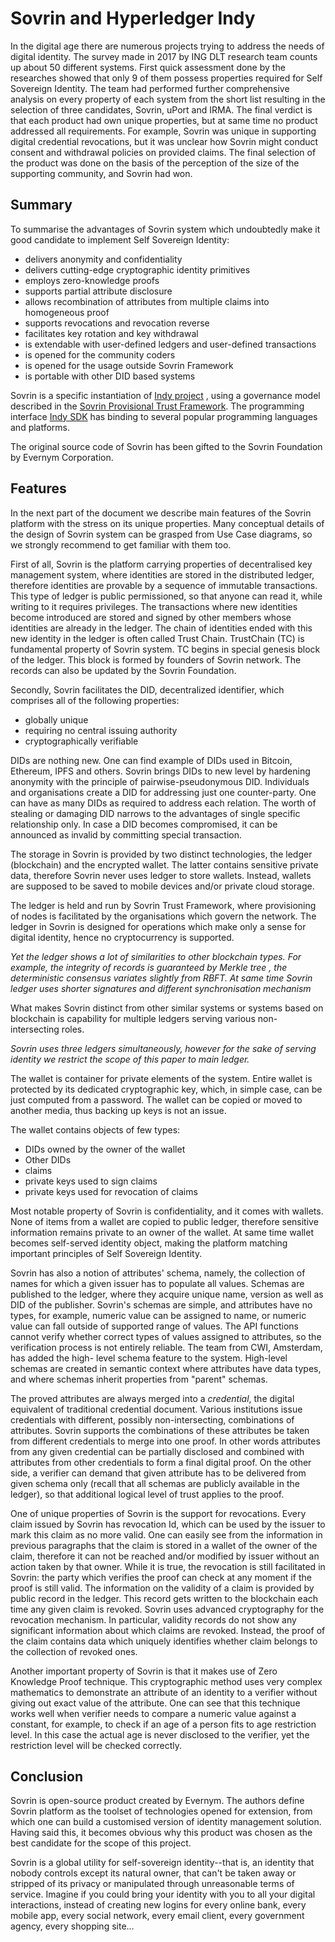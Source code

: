 # Sovrin and Hyperledger Indy

In the digital age there are numerous projects trying to address the needs of digital identity. The survey made in 2017 by ING DLT research team counts up about 50 different systems. First quick assessment done by the researches showed that only 9 of them possess properties required for Self Sovereign Identity. The team had performed further comprehensive analysis on every property of each system from the short list resulting in the selection of three candidates, Sovrin, uPort and IRMA. The final verdict is that each product had own unique properties, but at same time no product addressed all requirements. For example, Sovrin was unique in supporting digital credential revocations, but it was unclear how Sovrin might conduct consent and withdrawal policies on provided claims.
The final selection of the product was done on the basis of the perception of the size of the supporting community, and Sovrin had won.   

## Summary

To summarise the advantages of Sovrin system which undoubtedly make it good candidate to implement Self Sovereign Identity:

- delivers anonymity and confidentiality
- delivers cutting-edge cryptographic identity primitives
- employs zero-knowledge proofs
- supports partial attribute disclosure
- allows recombination of attributes from multiple claims into homogeneous proof
- supports revocations and revocation reverse
- facilitates key rotation and key withdrawal
- is extendable with user-defined ledgers and user-defined transactions
- is opened for the community coders
- is opened for the usage outside Sovrin Framework
- is portable with other DID based systems

Sovrin is a specific instantiation of [Indy project](https://github.com/hyperledger/indy-node) , using a governance model described in the [Sovrin Provisional Trust Framework](http://bit.ly/svrn-ptrustfw). The  programming interface [Indy SDK](https://github.com/hyperledger/indy-sdk) has binding to several popular programming languages and platforms.

The original source code of Sovrin has been gifted to the Sovrin Foundation by Evernym Corporation.


## Features

In the next part of the document we describe main features of the Sovrin platform with the stress on its unique properties. Many conceptual details of the design of Sovrin system can be grasped from Use Case diagrams, so we strongly recommend to get familiar with them too.


First of all, Sovrin is the platform carrying properties of decentralised key management system, where identities are stored in the distributed ledger, therefore identities are provable by a sequence of immutable transactions. This type of ledger is public permissioned, so that anyone can read it, while writing to it requires privileges. The transactions where new identities become introduced are stored and signed by other members whose identities are already in the ledger. The chain of identities ended with this new identity in the ledger is often called Trust Chain. TrustChain (TC) is fundamental property of Sovrin system. TC begins in special genesis block of the ledger. This block is formed by founders of Sovrin network. The records can also be updated by the Sovrin Foundation.


Secondly, Sovrin facilitates the DID, decentralized identifier, which comprises all of the following properties:

- globally unique
- requiring no central issuing authority
- cryptographically verifiable

DIDs are nothing new. One can find example of DIDs used in Bitcoin, Ethereum, IPFS and others. Sovrin brings DIDs to new level by hardening anonymity with the principle of pairwise-pseudonymous DID. Individuals and organisations create a DID for addressing just one counter-party. One can have as many DIDs as required to address each relation. The worth of stealing or damaging DID narrows to the advantages of single specific relationship only. In case a DID becomes compromised, it can be announced as invalid by committing special transaction.

The storage in Sovrin is provided by two distinct technologies, the ledger (blockchain) and the encrypted wallet. The latter contains sensitive private data, therefore Sovrin never uses ledger to store wallets. Instead, wallets are supposed to be saved to mobile devices and/or private cloud storage.  

The ledger is held and run by Sovrin Trust Framework, where provisioning of nodes is facilitated by the organisations which govern the network. The ledger in Sovrin is designed for operations which make only a sense for digital identity, hence no cryptocurrency is supported.

_Yet the ledger shows a lot of similarities to other blockchain types. For example, the integrity of records is guaranteed by Merkle tree , the deterministic consensus variates slightly from  RBFT. At same time Sovrin ledger uses shorter signatures and different synchronisation mechanism_

What makes Sovrin distinct from other similar systems or systems based on blockchain  is capability for multiple ledgers serving various non-intersecting roles.

_Sovrin uses three ledgers simultaneously, however for the sake of serving identity we restrict the scope of this paper to main ledger._

The wallet is container for private elements of the system. Entire wallet is protected by its dedicated cryptographic key, which, in simple case, can be just computed from a password. The wallet can be copied or moved to another media, thus backing up keys is not an issue.


The wallet contains objects of few types:

- DIDs owned by the owner of the wallet
- Other DIDs
- claims
- private keys used to sign claims
- private keys used for revocation of claims

Most notable property of Sovrin is confidentiality, and it comes with wallets. None of items from a wallet are  copied to public ledger, therefore sensitive information remains private to an owner of the wallet. At same time wallet becomes self-served identity object, making the platform matching important principles of Self Sovereign Identity.

Sovrin has also a notion of attributes' schema, namely, the collection of names for which a given issuer has to populate
all values. Schemas are published to the ledger, where they acquire unique name, version as well as DID of the publisher. Sovrin's schemas are simple, and attributes have no types, for example, numeric value can be assigned to name, or numeric value can fall outside of supported range of values. The API functions cannot verify whether correct types of values assigned to attributes, so the verification process is not entirely reliable. The team from CWI, Amsterdam, has added the high- level schema feature to the system. High-level schemas are created in semantic context where attributes have data types, and where schemas inherit properties from "parent" schemas.

The proved attributes are always merged into a *credential*, the digital equivalent of traditional credential document. Various institutions issue credentials with different, possibly non-intersecting, combinations of attributes. Sovrin supports the combinations of these attributes be taken from different credentials to merge into one proof. In other words attributes from any given credential can be partially disclosed and combined with attributes from other credentials to form a final digital proof. On the other side, a verifier can demand that given attribute has to be delivered from given schema only (recall that all schemas are publicly available in the ledger), so that additional logical level of trust applies to the proof.

One of unique properties of Sovrin is the support for revocations. Every claim issued by Sovrin has revocation Id, which can be used by the issuer to mark this claim as no more valid. One can easily see from the information in previous paragraphs that the claim is stored in a wallet of the owner of the claim, therefore it can not be reached and/or modified by issuer without an action taken by that owner. While it is true, the revocation is still facilitated in Sovrin: the party which verifies the proof can check at any moment if the proof is still valid. The information on the validity of a claim is provided by public record in the ledger. This record gets written to the blockchain each time any given claim is revoked. Sovrin uses advanced cryptography for the revocation mechanism. In particular, validity records do not show any significant information about which claims are revoked. Instead, the proof of the claim contains data which uniquely identifies whether claim belongs to the collection of revoked ones.  

Another important property of Sovrin is that it makes use of Zero Knowledge Proof technique. This cryptographic method uses very complex mathematics to demonstrate an attribute of an identity to a verifier without giving out exact value of the attribute. One can see that this technique works well when verifier needs to compare a numeric value against a constant, for example, to check if an age of a person fits to age restriction level. In this case the actual age is never disclosed to the verifier, yet the restriction level will be checked correctly.

## Conclusion

Sovrin is open-source product created by Evernym. The authors define Sovrin platform as the toolset of technologies opened for extension, from which one can build a customised version of identity management solution. Having said this, it becomes obvious why this product was chosen as the best candidate for the scope of this project.


Sovrin is a global utility for self-sovereign identity--that is, an identity that nobody controls except its natural owner, that can't be taken away or stripped of its privacy or manipulated through unreasonable terms of service. Imagine if you could bring your identity with you to all your digital interactions, instead of creating new logins for every online bank, every mobile app, every social network, every email client, every government agency, every shopping site...
